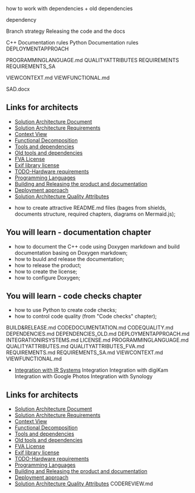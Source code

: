how to work with dependencies + old dependencies

 dependency 

Branch strategy
Releasing the code and the docs

C++ Documentation rules
Python Documentation rules
DEPLOYMENTAPPROACH

PROGRAMMINGLANGUAGE.md
QUALITYATTRIBUTES
REQUIREMENTS
REQUIREMENTS_SA

VIEWCONTEXT.md
VIEWFUNCTIONAL.md

SAD.docx

## Links for architects 
- [Solution Architecture Document](FVADocX/SAD.docx)
- [Solution Architecture Requirements](FVADocMD/REQUIREMENTS_SA.md)
- [Context View](FVADocMD/VIEWCONTEXT.md)
- [Functional Decomposition](FVADocMD/VIEWFUNCTIONAL.md)
- [Tools and dependencies](FVADocMD/DEPENDENCIES.md)
- [Old tools and dependencies](FVADocMD/DEPENDENCIES_OLD.md)
- [FVA License](FVADocMD/LICENSE.md)
- [Exif library license](FVACommonLib/LICENSE)
- [TODO-Hardware requirements](TODO)
- [Programming Languages](FVADocMD/PROGRAMMINGLANGUAGE.md)
- [Building and Releasing the product and documentation](FVADocMD/BUILD&RELEASE.md)
- [Deployment approach](FVADocMD/DEPLOYMENTAPPROACH.md)
- [Solution Architecture Quality Attributes](FVADocMD/QUALITYATTRIBUTES.md)
* how to create attractive README.md files (bages from shields, documents structure, required chapters, diagrams on Mermaid.js);
## You will learn - documentation chapter
* how to document the C++ code using Doxygen markdown and build documentation basing on Doxygen markdown;
* how to buuld and release the documentation;
* how to release the product;
* how to create the license;
* how to configure Doxygen;

## You will learn - code checks chapter
* how to use Python to create code checks;
* how to control code quality (from "Code checks" chapter);

BUILD&RELEASE.md
CODEDOCUMENTATION.md
CODEQUALITY.md
DEPENDENCIES.md
DEPENDENCIES_OLD.md
DEPLOYMENTAPPROACH.md
INTEGRATIONIRSYSTEMS.md
LICENSE.md
PROGRAMMINGLANGUAGE.md
QUALITYATTRIBUTES.md
QUALITYATTRIBUTES_FVA.md
REQUIREMENTS.md
REQUIREMENTS_SA.md
VIEWCONTEXT.md
VIEWFUNCTIONAL.md
- [Integration with IR Systems](FVADocMD/INTEGRATIONIRSYSTEMS.md)
Integration
Integration with digiKam
Integration with Google Photos
Integration with Synology


## Links for architects 
- [Solution Architecture Document](FVADocX/SAD.docx)
- [Solution Architecture Requirements](FVADocMD/REQUIREMENTS_SA.md)
- [Context View](FVADocMD/VIEWCONTEXT.md)
- [Functional Decomposition](FVADocMD/VIEWFUNCTIONAL.md)
- [Tools and dependencies](FVADocMD/DEPENDENCIES.md)
- [Old tools and dependencies](FVADocMD/DEPENDENCIES_OLD.md)
- [FVA License](FVADocMD/LICENSE.md)
- [Exif library license](FVACommonLib/LICENSE)
- [TODO-Hardware requirements](TODO)
- [Programming Languages](FVADocMD/PROGRAMMINGLANGUAGE.md)
- [Building and Releasing the product and documentation](FVADocMD/BUILD&RELEASE.md)
- [Deployment approach](FVADocMD/DEPLOYMENTAPPROACH.md)
- [Solution Architecture Quality Attributes](FVADocMD/QUALITYATTRIBUTES.md)
CODEREVIEW.md
